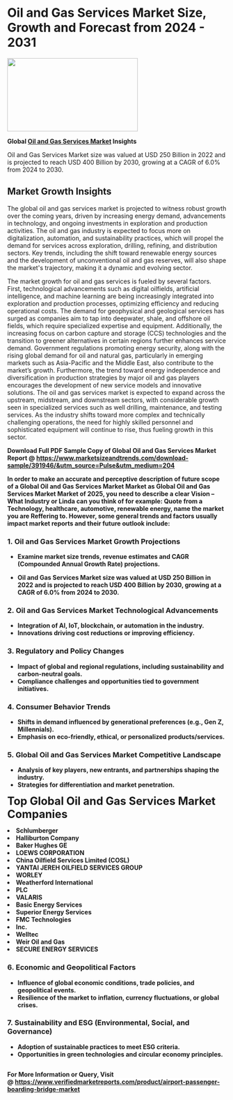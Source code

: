 <H1>Oil and Gas Services Market Size, Growth and Forecast from 2024 - 2031</H1><img class="aligncenter size-medium wp-image-584254" src="https://thirdeyenews.in/wp-content/uploads/2024/09/Global-Market-Research-300x168.jpeg" alt="" width="300" height="168" /><p><strong>Global&nbsp;<a href="https://www.marketsizeandtrends.com/download-sample/391946/&amp;utm_source=Pulse&amp;utm_medium=204">Oil and Gas Services Market</a> Insights</strong></p><p>Oil and Gas Services Market size was valued at USD 250 Billion in 2022 and is projected to reach USD 400 Billion by 2030, growing at a CAGR of 6.0% from 2024 to 2030.</p><p><h2>Market Growth Insights</h2> <p>The global oil and gas services market is projected to witness robust growth over the coming years, driven by increasing energy demand, advancements in technology, and ongoing investments in exploration and production activities. The oil and gas industry is expected to focus more on digitalization, automation, and sustainability practices, which will propel the demand for services across exploration, drilling, refining, and distribution sectors. Key trends, including the shift toward renewable energy sources and the development of unconventional oil and gas reserves, will also shape the market's trajectory, making it a dynamic and evolving sector.</p> <p><strong></strong></p> <p>The market growth for oil and gas services is fueled by several factors. First, technological advancements such as digital oilfields, artificial intelligence, and machine learning are being increasingly integrated into exploration and production processes, optimizing efficiency and reducing operational costs. The demand for geophysical and geological services has surged as companies aim to tap into deepwater, shale, and offshore oil fields, which require specialized expertise and equipment. Additionally, the increasing focus on carbon capture and storage (CCS) technologies and the transition to greener alternatives in certain regions further enhances service demand. Government regulations promoting energy security, along with the rising global demand for oil and natural gas, particularly in emerging markets such as Asia-Pacific and the Middle East, also contribute to the market’s growth. Furthermore, the trend toward energy independence and diversification in production strategies by major oil and gas players encourages the development of new service models and innovative solutions. The oil and gas services market is expected to expand across the upstream, midstream, and downstream sectors, with considerable growth seen in specialized services such as well drilling, maintenance, and testing services. As the industry shifts toward more complex and technically challenging operations, the need for highly skilled personnel and sophisticated equipment will continue to rise, thus fueling growth in this sector. <strong></p><p><span class=""><strong>Download Full PDF Sample Copy of Global Oil and Gas Services Market Report</strong> @ <a href="https://www.marketsizeandtrends.com/download-sample/391946/&amp;utm_source=Pulse&amp;utm_medium=204" target="_blank">https://www.marketsizeandtrends.com/download-sample/391946/&amp;utm_source=Pulse&amp;utm_medium=204</a></span></p><p>In order to make an accurate and perceptive description of future scope of a Global&nbsp;Oil and Gas Services Market Market as Global&nbsp;Oil and Gas Services Market Market of 2025, you need to describe a clear Vision &ndash; What Industry or Linda can you think of for example: Quote from a Technology, healthcare, automotive, renewable energy, name the market you are Reffering to. However, some general trends and factors usually impact market reports and their future outlook include:</p><h3>1.&nbsp;<strong>Oil and Gas Services Market Growth Projections</strong></h3><ul><li>Examine market size trends, revenue estimates and CAGR (Compounded Annual Growth Rate) projections.</li><li><p>Oil and Gas Services Market size was valued at USD 250 Billion in 2022 and is projected to reach USD 400 Billion by 2030, growing at a CAGR of 6.0% from 2024 to 2030.</p></li></ul><h3>2.&nbsp;<strong>Oil and Gas Services Market Technological Advancements</strong></h3><ul><li>Integration of AI, IoT, blockchain, or automation in the industry.</li><li>Innovations driving cost reductions or improving efficiency.</li></ul><h3>3.&nbsp;<strong>Regulatory and Policy Changes</strong></h3><ul><li>Impact of global and regional regulations, including sustainability and carbon-neutral goals.</li><li>Compliance challenges and opportunities tied to government initiatives.</li></ul><h3>4.&nbsp;<strong>Consumer Behavior Trends</strong></h3><ul><li>Shifts in demand influenced by generational preferences (e.g., Gen Z, Millennials).</li><li>Emphasis on eco-friendly, ethical, or personalized products/services.</li></ul><h3>5.&nbsp;<strong>Global Oil and Gas Services Market Competitive Landscape</strong></h3><ul><li>Analysis of key players, new entrants, and partnerships shaping the industry.</li><li>Strategies for differentiation and market penetration.</li></ul><p data-pm-slice="1 1 []"><span style="color: inherit; font-family: inherit; font-size: 25px;">Top Global Oil and Gas Services Market Companies</span></p><div class="" data-test-id=""><p><li>Schlumberger</li><li> Halliburton Company</li><li> Baker Hughes GE</li><li> LOEWS CORPORATION</li><li> China Oilfield Services Limited (COSL)</li><li> YANTAI JEREH OILFIELD SERVICES GROUP</li><li> WORLEY</li><li> Weatherford International</li><li> PLC</li><li> VALARIS</li><li> Basic Energy Services</li><li> Superior Energy Services</li><li> FMC Technologies</li><li> Inc.</li><li> Welltec</li><li> Weir Oil and Gas</li><li> SECURE ENERGY SERVICES</li></p></div><h3>6.&nbsp;<strong>Economic and Geopolitical Factors</strong></h3><ul><li>Influence of global economic conditions, trade policies, and geopolitical events.</li><li>Resilience of the market to inflation, currency fluctuations, or global crises.</li></ul><h3>7.&nbsp;<strong>Sustainability and ESG (Environmental, Social, and Governance)</strong></h3><ul><li>Adoption of sustainable practices to meet ESG criteria.</li><li>Opportunities in green technologies and circular economy principles.</li></ul><h2><strong style="font-size: 14px;">For More Information or Query, Visit @&nbsp;</strong><a style="background-color: #ffffff; font-size: 14px;" href="https://www.marketsizeandtrends.com/report/oil-and-gas-services-market/" target="_blank">https://www.verifiedmarketreports.com/product/airport-passenger-boarding-bridge-market</a></h2>
